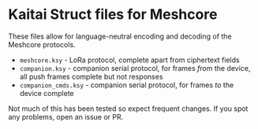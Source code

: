 # Kaitai Struct files for Meshcore
These files allow for language-neutral encoding and decoding of the Meshcore protocols.

- `meshcore.ksy` - LoRa protocol, complete apart from ciphertext fields
- `companion.ksy` - companion serial protocol, for frames *from* the device, all push frames complete but not responses
- `companion_cmds.ksy` - companion serial protocol, for frames *to* the device complete

Not much of this has been tested so expect frequent changes. If you spot any problems, open an issue or PR.